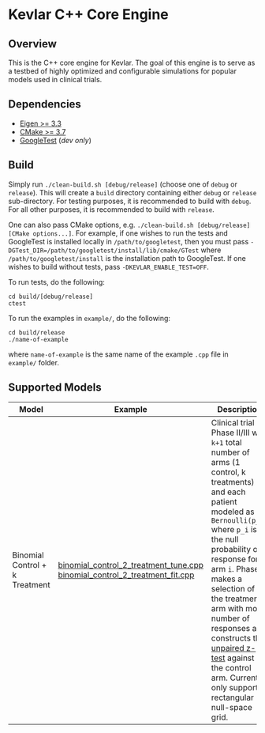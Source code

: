 # Kevlar C++ Core Engine

## Overview

This is the C++ core engine for Kevlar.
The goal of this engine is to serve as a testbed of highly optimized 
and configurable simulations for popular models used in clinical trials.

## Dependencies

- [Eigen >= 3.3](https://eigen.tuxfamily.org/index.php?title=Main_Page)
- [CMake >= 3.7](https://cmake.org/)
- [GoogleTest](https://github.com/google/googletest) (_dev only_)

## Build
 
Simply run `./clean-build.sh [debug/release]` (choose one of `debug` or `release`).
This will create a `build` directory containing either `debug` or `release` sub-directory.
For testing purposes, it is recommended to build with `debug`.
For all other purposes, it is recommended to build with `release`.

One can also pass CMake options, e.g. `./clean-build.sh [debug/release] [CMake options...]`.
For example, if one wishes to run the tests
and GoogleTest is installed locally in `/path/to/googletest`,
then you must pass `-DGTest_DIR=/path/to/googletest/install/lib/cmake/GTest` where 
`/path/to/googletest/install` is the installation path to GoogleTest.
If one wishes to build without tests, pass `-DKEVLAR_ENABLE_TEST=OFF`.

To run tests, do the following:
```
cd build/[debug/release]
ctest
```

To run the examples in `example/`, do the following:
```
cd build/release
./name-of-example
```
where `name-of-example` is the same name of the example `.cpp` file in `example/` folder.

## Supported Models

| Model | Example | Description |
| ----- | ------- | ----------- |
| Binomial Control + k Treatment | [binomial_control_2_treatment_tune.cpp](example/binomial_control_2_treatment_tune.cpp) [binomial_control_2_treatment_fit.cpp](example/binomial_control_2_treatment_fit.cpp) | Clinical trial Phase II/III with `k+1` total number of arms (1 control, k treatments) and each patient modeled as a `Bernoulli(p_i)` where `p_i` is the null probability of response for arm `i`. Phase II makes a selection of the treatment arm with most number of responses and constructs the [unpaired z-test](https://en.wikipedia.org/wiki/Paired_difference_test#Power_of_the_paired_Z-test) against the control arm. Currently only supports rectangular null-space grid. |
